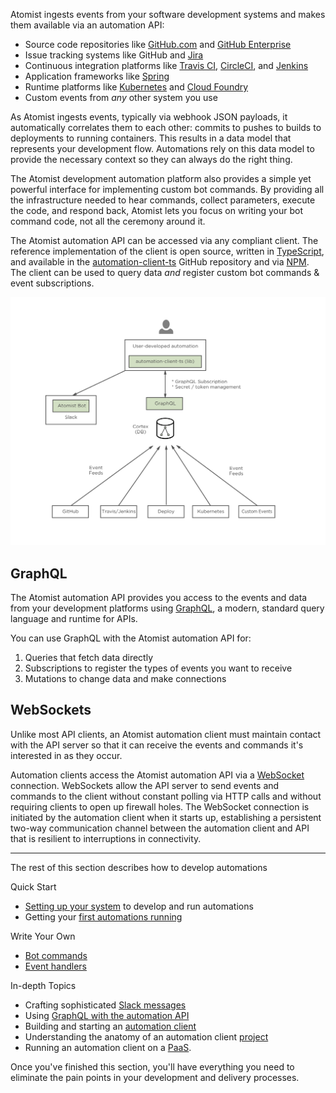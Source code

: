 Atomist ingests events from your software development systems
and makes them available via an automation API:

-   Source code repositories like [GitHub.com][gh]
    and [GitHub Enterprise][ghe]
-   Issue tracking systems like GitHub and [Jira][jira]
-   Continuous integration platforms
    like [Travis CI][travis], [CircleCI][circle],
    and [Jenkins][jenkins]
-   Application frameworks like [Spring][spring]
-   Runtime platforms like [Kubernetes][k8] and [Cloud Foundry][cf]
-   Custom events from _any_ other system you use

As Atomist ingests events, typically via webhook JSON payloads, it automatically
correlates them to each other: commits to pushes to builds to deployments to running
containers. This results in a data model that represents your development flow. 
Automations rely on this data model to provide the necessary context so they can always 
do the right thing.

The Atomist development automation platform also provides a simple yet
powerful interface for implementing custom bot commands.  By providing
all the infrastructure needed to hear commands, collect parameters,
execute the code, and respond back, Atomist lets you focus on writing
your bot command code, not all the ceremony around it.

The Atomist automation API can be accessed via any compliant client.
The reference implementation of the client is open source, written
in [TypeScript][ts], and available in
the [automation-client-ts][client-ts] GitHub repository and
via [NPM][aac].  The client can be used to query data _and_ register
custom bot commands & event subscriptions.

[gh]: https://github.com (GitHub.com)
[ghe]: https://enterprise.github.com/home (GitHub Enterprise)
[jira]: https://www.atlassian.com/software/jira (Jira)
[travis]: https://travis-ci.org (Travis CI)
[circle]: https://circleci.com (CircleCI)
[jenkins]: https://jenkins.io/ (Jenkins)
[spring]: https://spring.io/ (Spring)
[k8]: https://kubernetes.io/ (Kubernetes)
[cf]: https://www.cloudfoundry.org/ (Cloud Foundry)
[ts]: https://www.typescriptlang.org/ (TypeScript)
[client-ts]: https://github.com/atomist/automation-client-ts (Atomist Automation Client - TypeScript)
[aac]: https://www.npmjs.com/package/@atomist/automation-client (Atomist Automation Client Node Module)


![Atomist Development Automation Platform Architecture](img/atomist-architecture.png)

## GraphQL

The Atomist automation API provides you access to the events and data
from your development platforms using [GraphQL][graphql], a modern,
standard query language and runtime for APIs.

You can use GraphQL with the Atomist automation API for:
1. Queries that fetch data directly
2. Subscriptions to register the types of events you want to receive
3. Mutations to change data and make connections

[graphql]: http://graphql.org/ (GraphQL)

## WebSockets

Unlike most API clients, an Atomist automation client must maintain contact
with the API server so that it can receive the events and commands it's
interested in as they occur.  

Automation clients access the Atomist automation API
via a [WebSocket][ws] connection. WebSockets allow the API server to send events and
commands to the client without constant polling via HTTP
calls and without requiring clients to open up firewall holes. The WebSocket
connection is initiated by the automation client when it starts up,
establishing a persistent two-way communication channel between the
automation client and API that is resilient to interruptions in connectivity.

[ws]: https://en.wikipedia.org/wiki/WebSocket (WebSocket)

---

The rest of this section describes how to develop automations

Quick Start

-   [Setting up your system][prereq] to develop and run
    automations
-   Getting your [first automations running][quick]

Write Your Own

-   [Bot commands][command] 
-   [Event handlers][event]

In-depth Topics

-   Crafting sophisticated [Slack messages][slack]
-   Using [GraphQL with the automation API][graphql-api]
-   Building and starting an [automation client][client]
-   Understanding the anatomy of an automation client [project][]
-   Running an automation client on a [PaaS][paas].

Once you've finished this section, you'll have everything
you need to eliminate the pain points in your development and delivery
processes.

[prereq]: prerequisites.md (Atomist Automation Prerequisites)
[quick]: quick-start.md (Atomist Automation Quick Start)
[command]: commands.md (Atomist Automation Command Handlers)
[event]: events.md (Atomist Automation Event Handlers)
[slack]: slack.md (Atomist Automation Slack Messages)
[graphql-api]: graphql.md (Atomist Automation GraphQL)
[client]: client.md (Atomist Automation Client)
[project]: project.md (Atomist Automation Client Project)
[paas]: paas.md (Atomiat Automation Client on PaaS)

